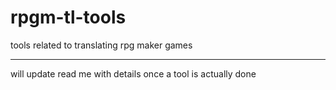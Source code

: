 # rpgm-tl-tools
tools related to translating rpg maker games

---
will update read me with details once a tool is actually done
